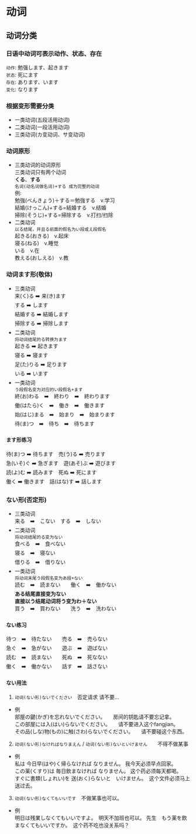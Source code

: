 # 动词
## 动词分类
### 日语中动词可表示动作、状态、存在  
`动作`: 勉强します、起きます  
`状态`: 死にます  
`存在`: あります、います  
`变化`: なります  
### 根据变形需要分类
* 一类动词(五段活用动词)
* 二类动词(一段活用动词)
* 三类动词(カ变动词、サ变动词)
### 动词原形
* 三类动词的动词原形  
三类动词只有两个动词  
**くる**、**する**  
`名词(动名词做名词)+する 成为完整的动词`  
例:  
勉強(べんきょう)＋する＝勉強する　v.学习  
結婚(けっこん)+する=結婚する　v.结婚  
掃除(そうじ)+する=掃除する　v.打扫/扫除  
* 二类动词  
`以る结尾，并且る前面的假名为い段或え段假名`  
起きる(おきる)　v.起床  
寝る(ねる)　v.睡觉  
いる　v.在  
教える(おしえる)　v.教  
### 动词ます形(敬体)
* 三类动词  
来(く)る ➡️ 来(き)ます  
する ➡️ します  
結婚する ➡️ 結婚します  
掃除する ➡️ 掃除します 　
* 二类动词  
`将动词结尾的る转换为ます`  
起きる ➡️ 起きます  
寝る ➡️ 寝ます  
足(た)りる ➡️ 足ります  
いる ➡️ います  
* 一类动词  
`う段假名变为对应的い段假名+ます`  
終(お)わる　➡️　終わり　➡️　終わります  
働(はたら)く　➡️　働き　➡️　働きます  
始(はじ)まる　➡️　始まり　➡️　始まります  
待(ま)つ　➡️　待ち　➡️　待ちます  
#### ます形练习
待(ま)つ ➡️ 待ちます　売(う)る ➡️ 売ります  
急(いそ)ぐ ➡️ 急ぎます　遊(あそ)ぶ ➡️ 遊びます  
読(よ)む ➡️ 読みます　死ぬ ➡️ 死にます  
働く ➡️ 働きます　話(はな)す ➡️ 話します  
### ない形(否定形)
* 三类动词  
来る　➡️　こない　する　➡️　しない　　
* 二类动词  
`将动词结尾的る变为ない`  
食べる　➡️　食べない  
寝る　➡️　寝ない  
借りる　➡️　借りない  
* 一类动词  
`将动词末尾う段假名变为あ段+ない`  
読む　➡️　読まない　　働く　➡️　働かない  
**ある结尾直接变为ない**  
**直接以う结尾动词将う变为わ＋ない**  
買う　➡️　買わない　　洗う　➡️　洗わない
#### ない练习
待つ　➡️　待たない　　売る　➡️　売らない  
急ぐ　➡️　急がない　　遊ぶ　➡️　遊ばない  
読む　➡️　読まない　　死ぬ　➡️　死なない  
働く　➡️　働かない　　話す　➡️　話さない  
#### ない用法
1. `动词(ない形)ないでください`　否定请求 请不要...
* 例  
部屋の鍵(かぎ)を忘れないでください。　　房间的钥匙请不要忘记拿。  
この部屋には入(はい)らないでください。　　请不要进入这个fangjian。  
その品(しな)物(もの)に触(さわ)らないでください。　　请不要碰这个东西。  
2. `动词(ない形)なければなりまえん` / `动词(ない形)ないといけません`　　不得不做某事
* 例  
私は 今日早(はや)く帰らなければ なりません。  我今天必须早点回家。  
この薬(くすり)は 毎日飲まなければ なりません。 这个药必须每天都喝。  
すぐに書類(しょれい)を 送(おく)らないと　いけません。　这个文件必须马上送过去。  
3. `动词(ない形)なくてもいいです`　不做某事也可以。  
* 例  
明日は残業しなくてもいいですよ。　明天不加班也可以。
先生　もう薬を飲まなくてもいいですか。　这个药不吃也没关系吗？

